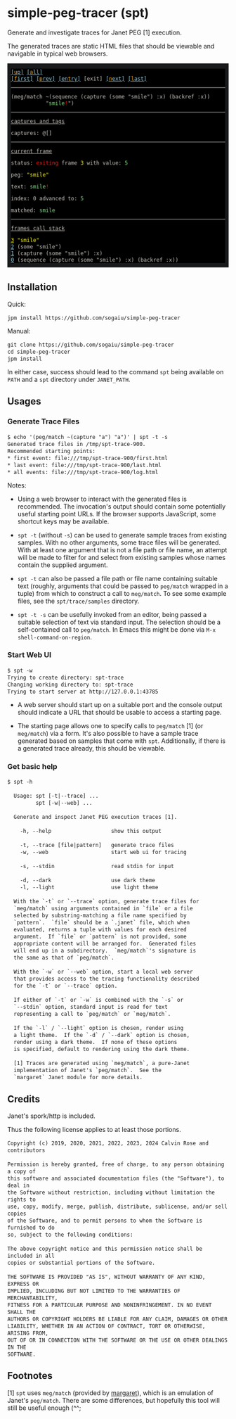 # simple-peg-tracer (spt)

Generate and investigate traces for Janet PEG [1] execution.

The generated traces are static HTML files that should be viewable and
navigable in typical web browsers.

![Trace Sample](spt-trace-sample.png?raw=true "Trace Sample")

## Installation

Quick:

```
jpm install https://github.com/sogaiu/simple-peg-tracer
```

Manual:

```
git clone https://github.com/sogaiu/simple-peg-tracer
cd simple-peg-tracer
jpm install
```

In either case, success should lead to the command `spt` being
available on `PATH` and a `spt` directory under `JANET_PATH`.

## Usages

### Generate Trace Files

```
$ echo '(peg/match ~(capture "a") "a")' | spt -t -s
Generated trace files in /tmp/spt-trace-900.
Recommended starting points:
* first event: file:///tmp/spt-trace-900/first.html
* last event: file:///tmp/spt-trace-900/last.html
* all events: file:///tmp/spt-trace-900/log.html
```

Notes:

* Using a web browser to interact with the generated files is
  recommended.  The invocation's output should contain some
  potentially useful starting point URLs.  If the browser supports
  JavaScript, some shortcut keys may be available.

* `spt -t` (without `-s`) can be used to generate sample traces from
  existing samples.  With no other arguments, some trace files will be
  generated.  With at least one argument that is not a file path or
  file name, an attempt will be made to filter for and select from
  existing samples whose names contain the supplied argument.

* `spt -t` can also be passed a file path or file name containing
  suitable text (roughly, arguments that could be passed to
  `peg/match` wrapped in a tuple) from which to construct a call to
  `meg/match`.  To see some example files, see the `spt/trace/samples`
  directory.

* `spt -t -s` can be usefully invoked from an editor, being passed a
  suitable selection of text via standard input.  The selection should
  be a self-contained call to `peg/match`.  In Emacs this might be
  done via `M-x shell-command-on-region`.

### Start Web UI

```
$ spt -w
Trying to create directory: spt-trace
Changing working directory to: spt-trace
Trying to start server at http://127.0.0.1:43785
```

* A web server should start up on a suitable port and the console
  output should indicate a URL that should be usable to access a
  starting page.

* The starting page allows one to specify calls to `peg/match` [1] (or
  `meg/match`) via a form.  It's also possible to have a sample trace
  generated based on samples that come with `spt`.  Additionally, if
  there is a generated trace already, this should be viewable.

### Get basic help

```
$ spt -h

  Usage: spt [-t|--trace] ...
         spt [-w|--web] ...

  Generate and inspect Janet PEG execution traces [1].

    -h, --help                   show this output

    -t, --trace [file|pattern]   generate trace files
    -w, --web                    start web ui for tracing

    -s, --stdin                  read stdin for input

    -d, --dark                   use dark theme
    -l, --light                  use light theme

  With the `-t` or `--trace` option, generate trace files for
  `meg/match` using arguments contained in `file` or a file
  selected by substring-matching a file name specified by
  `pattern`.  `file` should be a `.janet` file, which when
  evaluated, returns a tuple with values for each desired
  argument.  If `file` or `pattern` is not provided, some
  appropriate content will be arranged for.  Generated files
  will end up in a subdirectory.  `meg/match`'s signature is
  the same as that of `peg/match`.

  With the `-w` or `--web` option, start a local web server
  that provides access to the tracing functionality described
  for the `-t` or `--trace` option.

  If either of `-t` or `-w` is combined with the `-s` or
  `--stdin` option, standard input is read for text
  representing a call to `peg/match` or `meg/match`.

  If the `-l` / `--light` option is chosen, render using
  a light theme.  If the `-d` / `--dark` option is chosen,
  render using a dark theme.  If none of these options
  is specified, default to rendering using the dark theme.

  [1] Traces are generated using `meg/match`, a pure-Janet
  implementation of Janet's `peg/match`.  See the
  `margaret` Janet module for more details.
```

## Credits

Janet's spork/http is included.

Thus the following license applies to at least those portions.

```
Copyright (c) 2019, 2020, 2021, 2022, 2023, 2024 Calvin Rose and contributors

Permission is hereby granted, free of charge, to any person obtaining a copy of
this software and associated documentation files (the "Software"), to deal in
the Software without restriction, including without limitation the rights to
use, copy, modify, merge, publish, distribute, sublicense, and/or sell copies
of the Software, and to permit persons to whom the Software is furnished to do
so, subject to the following conditions:

The above copyright notice and this permission notice shall be included in all
copies or substantial portions of the Software.

THE SOFTWARE IS PROVIDED "AS IS", WITHOUT WARRANTY OF ANY KIND, EXPRESS OR
IMPLIED, INCLUDING BUT NOT LIMITED TO THE WARRANTIES OF MERCHANTABILITY,
FITNESS FOR A PARTICULAR PURPOSE AND NONINFRINGEMENT. IN NO EVENT SHALL THE
AUTHORS OR COPYRIGHT HOLDERS BE LIABLE FOR ANY CLAIM, DAMAGES OR OTHER
LIABILITY, WHETHER IN AN ACTION OF CONTRACT, TORT OR OTHERWISE, ARISING FROM,
OUT OF OR IN CONNECTION WITH THE SOFTWARE OR THE USE OR OTHER DEALINGS IN THE
SOFTWARE.
```

## Footnotes

[1] `spt` uses `meg/match` (provided by
[margaret](https://github.com/sogaiu/margaret)), which is an emulation
of Janet's `peg/match`.  There are some differences, but hopefully
this tool will still be useful enough (^^;